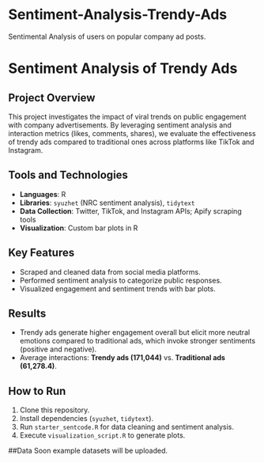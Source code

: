 # Sentiment-Analysis-Trendy-Ads
Sentimental Analysis of users on popular company ad posts.
# Sentiment Analysis of Trendy Ads

## Project Overview
This project investigates the impact of viral trends on public engagement with company advertisements. By leveraging sentiment analysis and interaction metrics (likes, comments, shares), we evaluate the effectiveness of trendy ads compared to traditional ones across platforms like TikTok and Instagram.

## Tools and Technologies
- **Languages**: R
- **Libraries**: `syuzhet` (NRC sentiment analysis), `tidytext`
- **Data Collection**: Twitter, TikTok, and Instagram APIs; Apify scraping tools
- **Visualization**: Custom bar plots in R

## Key Features
- Scraped and cleaned data from social media platforms.
- Performed sentiment analysis to categorize public responses.
- Visualized engagement and sentiment trends with bar plots.

## Results
- Trendy ads generate higher engagement overall but elicit more neutral emotions compared to traditional ads, which invoke stronger sentiments (positive and negative).
- Average interactions: **Trendy ads (171,044)** vs. **Traditional ads (61,278.4)**.

## How to Run
1. Clone this repository.
2. Install dependencies (`syuzhet`, `tidytext`).
3. Run `starter_sentcode.R` for data cleaning and sentiment analysis.
4. Execute `visualization_script.R` to generate plots.

##Data
Soon example datasets will be uploaded.
